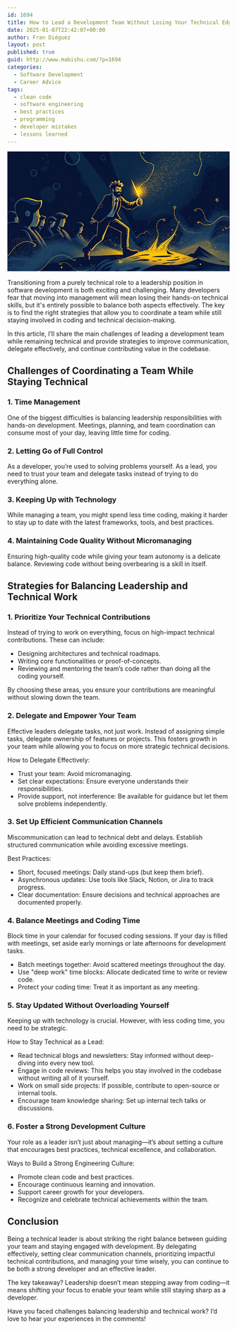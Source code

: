 ```yaml
---
id: 1694
title: How to Lead a Development Team Without Losing Your Technical Edge
date: 2025-01-07T22:42:07+00:00
author: Fran Diéguez
layout: post
published: true
guid: http://www.mabishu.com/?p=1694
categories:
  - Software Development
  - Career Advice
tags:
  - clean code
  - software engineering
  - best practices
  - programming
  - developer mistakes
  - lessons learned
---
```


<div class="aligncenter">

![Performance](./barita.png)

</div>

Transitioning from a purely technical role to a leadership position in software development is both exciting and challenging. Many developers fear that moving into management will mean losing their hands-on technical skills, but it's entirely possible to balance both aspects effectively. The key is to find the right strategies that allow you to coordinate a team while still staying involved in coding and technical decision-making.

In this article, I’ll share the main challenges of leading a development team while remaining technical and provide strategies to improve communication, delegate effectively, and continue contributing value in the codebase.

## Challenges of Coordinating a Team While Staying Technical

### 1. Time Management

One of the biggest difficulties is balancing leadership responsibilities with hands-on development. Meetings, planning, and team coordination can consume most of your day, leaving little time for coding.

### 2. Letting Go of Full Control

As a developer, you’re used to solving problems yourself. As a lead, you need to trust your team and delegate tasks instead of trying to do everything alone.

### 3. Keeping Up with Technology

While managing a team, you might spend less time coding, making it harder to stay up to date with the latest frameworks, tools, and best practices.

### 4. Maintaining Code Quality Without Micromanaging

Ensuring high-quality code while giving your team autonomy is a delicate balance. Reviewing code without being overbearing is a skill in itself.

## Strategies for Balancing Leadership and Technical Work

### 1. Prioritize Your Technical Contributions

Instead of trying to work on everything, focus on high-impact technical contributions. These can include:

- Designing architectures and technical roadmaps.
- Writing core functionalities or proof-of-concepts.
- Reviewing and mentoring the team’s code rather than doing all the coding yourself.

By choosing these areas, you ensure your contributions are meaningful without slowing down the team.

### 2. Delegate and Empower Your Team

Effective leaders delegate tasks, not just work. Instead of assigning simple tasks, delegate ownership of features or projects. This fosters growth in your team while allowing you to focus on more strategic technical decisions.

How to Delegate Effectively:

- Trust your team: Avoid micromanaging.
- Set clear expectations: Ensure everyone understands their responsibilities.
- Provide support, not interference: Be available for guidance but let them solve problems independently.

### 3. Set Up Efficient Communication Channels

Miscommunication can lead to technical debt and delays. Establish structured communication while avoiding excessive meetings.

Best Practices:

- Short, focused meetings: Daily stand-ups (but keep them brief).
- Asynchronous updates: Use tools like Slack, Notion, or Jira to track progress.
- Clear documentation: Ensure decisions and technical approaches are documented properly.

### 4. Balance Meetings and Coding Time

Block time in your calendar for focused coding sessions. If your day is filled with meetings, set aside early mornings or late afternoons for development tasks.

- Batch meetings together: Avoid scattered meetings throughout the day.
- Use "deep work" time blocks: Allocate dedicated time to write or review code.
- Protect your coding time: Treat it as important as any meeting.

### 5. Stay Updated Without Overloading Yourself

Keeping up with technology is crucial. However, with less coding time, you need to be strategic.

How to Stay Technical as a Lead:

- Read technical blogs and newsletters: Stay informed without deep-diving into every new tool.
- Engage in code reviews: This helps you stay involved in the codebase without writing all of it yourself.
- Work on small side projects: If possible, contribute to open-source or internal tools.
- Encourage team knowledge sharing: Set up internal tech talks or discussions.

### 6. Foster a Strong Development Culture

Your role as a leader isn’t just about managing—it’s about setting a culture that encourages best practices, technical excellence, and collaboration.

Ways to Build a Strong Engineering Culture:
- Promote clean code and best practices.
- Encourage continuous learning and innovation.
- Support career growth for your developers.
- Recognize and celebrate technical achievements within the team.

## Conclusion

Being a technical leader is about striking the right balance between guiding your team and staying engaged with development. By delegating effectively, setting clear communication channels, prioritizing impactful technical contributions, and managing your time wisely, you can continue to be both a strong developer and an effective leader.

The key takeaway? Leadership doesn’t mean stepping away from coding—it means shifting your focus to enable your team while still staying sharp as a developer.

Have you faced challenges balancing leadership and technical work? I’d love to hear your experiences in the comments!